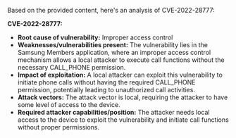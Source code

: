 Based on the provided content, here's an analysis of CVE-2022-28777:

**CVE-2022-28777:**

*   **Root cause of vulnerability:** Improper access control
*   **Weaknesses/vulnerabilities present:** The vulnerability lies in the Samsung Members application, where an improper access control mechanism allows a local attacker to execute call functions without the necessary CALL_PHONE permission.
*   **Impact of exploitation:** A local attacker can exploit this vulnerability to initiate phone calls without having the required CALL_PHONE permission, potentially leading to unauthorized call activities.
*   **Attack vectors:** The attack vector is local, requiring the attacker to have some level of access to the device.
*   **Required attacker capabilities/position:** The attacker needs local access to the device to exploit the vulnerability and initiate call functions without proper permissions.